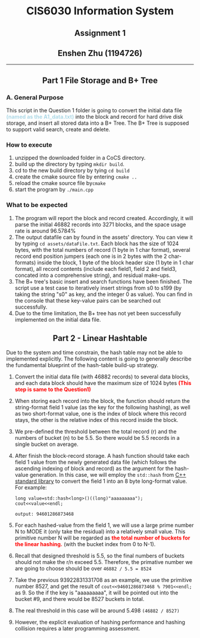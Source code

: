 # <div style="text-align: center;">CIS6030 Information System</div>

## <div style="text-align: center;">Assignment 1</div>

## <div style="text-align: center;"> Enshen Zhu (1194726)</div>

****

## <div style="text-align: center;">Part 1 File Storage and B+ Tree</div>

### A. General Purpose

This script in the Question 1 folder is going to convert the initial data file <b style="color:lightblue">(named as the
A1_data.txt)</b> into the block and record for hard drive disk storage, and insert all stored data into a B+ Tree. The
B+ Tree is supposed to support valid search, create and delete.

### How to execute

1. unzipped the downloaded folder in a CoCS directory.
2. build up the directory by typing ```mkdir build```.
3. cd to the new build directory by tying ```cd build```
4. create the cmake source file by entering ```cmake ..```
5. reload the cmake source file by```cmake```
6. start the program by ```./main.cpp```

### What to be expected

1. The program will report the block and record created. Accordingly, it will parse the initial 46882 records into 3271
   blocks, and the space usage rate is around 96.5784%
2. The output datafile can by found in the assets' directory. You can view it by typing ```cd assets/dataFile.txt```.
   Each block has the size of 1024 bytes, with the total numbers of record (1 byte in 1 char format), several record end
   position
   jumpers (each one is in 2 bytes with the 2 char-formats) inside the block, 1 byte of the block header size (1 byte in
   1 char format), all record contents (include each field1, field 2 and field3, concated into a comprehensive string),
   and residual make-ups.
3. The B+ tree's basic insert and search functions have been finished. The script use a test case to iteratively insert
   strings from s0 to s199 (by taking the string "s0" as key, and the integer 0 as value). You can find in the console
   that these key-value pairs can be searched out successfully.
4. Due to the time limitation, the B+ tree has not yet been successfully implemented on the initial data file.

## <div style="text-align: center;">Part 2 - Linear Hashtable</div>

Due to the system and time constrain, the hash table may not be able to implemented explicitly. The following content
is going to generally describe the fundamental blueprint of the hash-table build-up strategy.

1. Convert the initial data file (with 46882 records) to several data blocks, and each data block should have the
   maximum size of 1024 bytes <b style="color:red">(This step is same to the Question1)</b>
2. When storing each record into the block, the function should return the string-format field 1 value (as the key for
   the following hashing), as well as two short-format value, one is the index of block where this record stays, the
   other is the relative index of this record inside the block.
3. We pre-defined the threshold between the total record (r) and the numbers of bucket (n) to be 5.5. So there would be
   5.5 records in a single bucket on average.
4. After finish the block-record storage. A hash function should take each field 1 value from the newly generated data
   file (which follows the ascending indexing of block and record) as the argument for the hash-value generation. In
   this case, we will employ the ```std::hash```
   from [C++ standard library](https://en.cppreference.com/w/cpp/utility/hash) to convert the field 1 into an 8 byte
   long-format value. For example:
   ```
   long value=std::hash<long>()((long)"aaaaaaaaa");
   cout<<value<<endl;
   
   output: 94601286873468
   ```

5. For each hashed-value from the field 1, we will use a large prime number N to MODE it (only take the residual) into a
   relatively small value. This primitive number N will be regarded as <b style="color:red"> the total number of buckets
   for the linear hashing.</b> (with the bucket index from 0 to N-1).
6. Recall that designed threshold is 5.5, so the final numbers of buckets should not make the r/n exceed 5.5. Therefore,
   the primative number we are going to choose should be over ```46882 / 5.5 = 8524```
7. Take the previous 93922831331708 as an example, we use the primitive number 8527, and get the result of
   ```cout<<94601286873468 % 7901<<endl;``` as 9. So the if the key is "aaaaaaaaa", it will be pointed out into the
   bucket #9, and there would be 8527 buckets in total.
8. The real threshold in this case will be around 5.498 ```(46882 / 8527)```
9. However, the explicit evaluation of hashing performance and hashing collision requires a later programming
   assessment.
